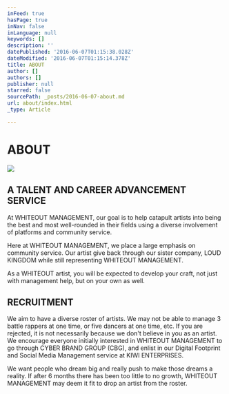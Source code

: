 ```yaml
---
inFeed: true
hasPage: true
inNav: false
inLanguage: null
keywords: []
description: ''
datePublished: '2016-06-07T01:15:38.028Z'
dateModified: '2016-06-07T01:15:14.378Z'
title: ABOUT
author: []
authors: []
publisher: null
starred: false
sourcePath: _posts/2016-06-07-about.md
url: about/index.html
_type: Article

---
```

# ABOUT
![](https://the-grid-user-content.s3-us-west-2.amazonaws.com/9139c19c-9a50-4647-9008-261da70f0b2b.png)

## A TALENT AND CAREER ADVANCEMENT SERVICE

At WHITEOUT MANAGEMENT, our goal is to help catapult artists into being the best and most well-rounded in their fields using a diverse involvement of platforms and community service. 

Here at WHITEOUT MANAGEMENT, we place a large emphasis on community service. Our artist give back through our
sister company, LOUD KINGDOM while still representing WHITEOUT MANAGEMENT.

As a WHITEOUT artist, you will be expected to develop your craft, not just with management help, but on your own as well. 

## RECRUITMENT 

We aim to have a diverse roster of artists. We may not be able to manage 3 battle rappers at one time, or five dancers at one time, etc. If you are rejected, it is not necessarily because we don't believe in you as an artist. We encourage everyone initially interested in WHITEOUT MANAGEMENT to go through CYBER BRAND GROUP (CBG), and enlist in our Digital Footprint and Social Media Management service at KIWI ENTERPRISES. 

We want people who dream big and really push to make those dreams a reality. If after 6 months there
has been too little to no growth, WHITEOUT MANAGEMENT may deem it fit to drop an artist from the
roster.
